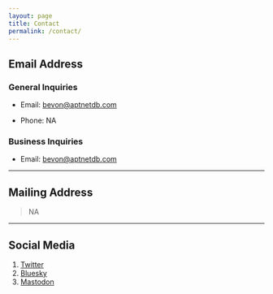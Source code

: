 ```yaml
---
layout: page
title: Contact
permalink: /contact/
---
```


## Email Address
### General Inquiries

* Email: [bevon@aptnetdb.com](mailto:bevon@aptnetdb.com)

* Phone: NA

### Business Inquiries

* Email: [bevon@aptnetdb.com](mailto:bevon@aptnetdb.com)

---

## Mailing Address

> NA
> 

---

## Social Media

1. [Twitter](https://x.com/aptnetdb)
2. [Bluesky](https://bsky.app/profile/aptnetdb.bsky.social)
4. [Mastodon](https://infosec.exchange/@aptnetdb)
